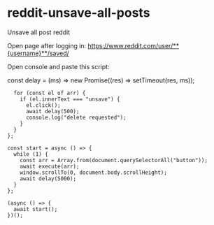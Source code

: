 # reddit-unsave-all-posts
Unsave all post reddit



Open page after logging in: https://www.reddit.com/user/**{username}**/saved/

Open console and paste this script:


const delay = (ms) => new Promise((res) => setTimeout(res, ms));


```const execute = async (arr) => {
  for (const el of arr) {
    if (el.innerText === "unsave") {
      el.click();
      await delay(500);
      console.log("delete requested");
    }
  }
};

const start = async () => {
  while (1) {
    const arr = Array.from(document.querySelectorAll("button"));
    await execute(arr);
    window.scrollTo(0, document.body.scrollHeight);
    await delay(5000);
  }
};

(async () => {
  await start();
})();
